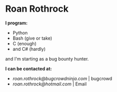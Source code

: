 # Roan Rothrock
**I program:**
- Python
- Bash (give or take)
- C (enough)
- and C# (hardly)


and I'm starting as a bug bounty hunter.

**I can be contacted at:**
- _roan.rothrock@bugcrowdninja.com_ | bugcrowd
- _roan.rothrock@hotmail.com_ | Email
<!---
R-Rothrock/R-Rothrock is a special repository because its `README.md` (this file) appears on your GitHub profile.
You can click the Preview link to take a look at your changes.
--->
